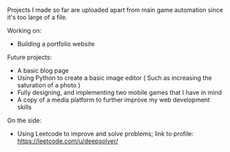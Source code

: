 Projects I made so far are uploaded apart from main game automation since it's too large of a file.

Working on:
- Building a portfolio website

Future projects:
- A basic blog page
- Using Python to create a basic image editor ( Such as increasing the saturation of a photo )
- Fully designing, and implementing two mobile games that I have in mind
- A copy of a media platform to further improve my web development skills

On the side:
- Using Leetcode to improve and solve problems; link to profile: https://leetcode.com/u/deepsolver/
